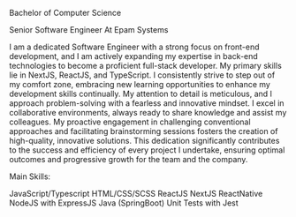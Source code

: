 
Bachelor of Computer Science

Senior Software Engineer At Epam Systems

I am a dedicated Software Engineer with a strong focus on front-end
development, and I am actively expanding my expertise in back-end
technologies to become a proficient full-stack developer. My primary skills lie
in NextJS, ReactJS, and TypeScript. I consistently strive to step out of my
comfort zone, embracing new learning opportunities to enhance my
development skills continually.
My attention to detail is meticulous, and I approach problem-solving with a
fearless and innovative mindset. I excel in collaborative environments, always
ready to share knowledge and assist my colleagues. My proactive engagement
in challenging conventional approaches and facilitating brainstorming sessions
fosters the creation of high-quality, innovative solutions. This dedication
significantly contributes to the success and efficiency of every project I
undertake, ensuring optimal outcomes and progressive growth for the team
and the company.

Main Skills:

JavaScript/Typescript
HTML/CSS/SCSS
ReactJS
NextJS
ReactNative
NodeJS with ExpressJS
Java (SpringBoot)
Unit Tests with Jest



<!---
lposa/lposa is a ✨ special ✨ repository because its `README.md` (this file) appears on your GitHub profile.
You can click the Preview link to take a look at your changes.
--->
